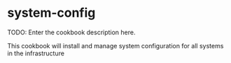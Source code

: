 # system-config

TODO: Enter the cookbook description here.

This cookbook will install and manage system configuration for all systems in the infrastructure
